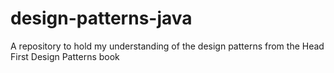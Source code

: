 # design-patterns-java
A repository to hold my understanding of the design patterns from the Head First Design Patterns book
